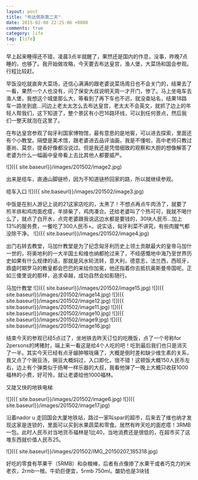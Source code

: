 ```yaml
---
layout: post
title: "布达佩斯第二天"
date: 2015-02-08 22:25:06 +0800
comments: true
category: life
tag: [life]
---
```

早上起来睡得还不错，凌晨3点半就醒了，果然还是国内的作息，没事，昨晚7点睡的，也够了。我开始做攻略，今天要去布达皇宫，渔人堡，大菜场和国会参观。行程比较赶。

早饭没吃就直奔大菜场，还信心满满的跟老婆说菜场周日也不会关门的，结果去了一看，果然一个人也没有，问了保安大叔说明天周一才开门，惨了。马上坐电车去渔人堡，我想这个城堡那么大，等看到了再下车也不迟，就没查站名，结果18路车一路坐到底…问边上老太太怎么去布达皇宫，老太太不会英文，就抓了边上的年轻人帮我们，这下知道了，整个景区有小巴16路环线，可以到任何景点，然后我们一整天就泡在这里了。

在布达皇宫参观了匈牙利国家博物馆，最有意思的是地窖，可以进去探索，里面还有个小教堂。隔壁是美术馆，跟老婆进去品评油画，我是不懂啦，高中老师只教过塞尚、莫奈，提香好像都没说过。但是我还是凭借细致的观察和大胆的想像解答了老婆为什么一幅画中皇帝看上去比其他人都要威严。


![]({{ site.baseurl}}/images/201502/image2.jpg)

出来是缆车，直通山脚链桥，因为不知道链桥回家的路，所以就继续参观。

缆车入口
![]({{ site.baseurl}}/images/201502/image3.jpg)

中饭是在别人游记上说的21这家店吃的，太黑了！不想点再点牛肉汤了，就要了煎羊排和鸡肉面疙瘩，羊排柴了，鸡肉凑合。还给老婆叫了个热可可，我就不喝什么了，就点了白开水，点完老婆跟我说这边水都是要钱的，30块人民币…加上13%的服务费，一餐吃了300人民币+。说实话，匈牙利菜不讲究，有些肉腥气都没除干净。
![]({{ site.baseurl}}/images/201502/image4.jpg)

出门右转去教堂，马加什教堂是为了纪念匈牙利历史上领土贡献最大的皇帝马加什一世的，将奥地利的一大半国土和维也纳都抢过来了，不经感慨地中海乃至世界历史如果有什么规律的话，那就是风水轮流转，意大利，德意志，法兰西，西班牙，鼎盛时期罗马的教皇都会巴巴的来给你加冕，他还指着你去抵抗奥斯曼帝国呢。正如三傻里说的那样，追求卓越，成功自然会如影随行。

马加什教堂
![]({{ site.baseurl}}/images/201502/image15.jpg)
![]({{ site.baseurl}}/images/201502/image14.jpg)
![]({{ site.baseurl}}/images/201502/image12.jpg)
![]({{ site.baseurl}}/images/201502/image11.jpg)
![]({{ site.baseurl}}/images/201502/image10.jpg)
![]({{ site.baseurl}}/images/201502/image9.jpg)
![]({{ site.baseurl}}/images/201502/image16.jpg)

结束今天的参观已经5点过了，坐地铁去昨天订位的吃晚饭，点了一个号称for 2persons的烤猪肘，端上来一看这是给4个人吃的吧！吃到最后我们也只是消灭了一半。其实今天已经有点牙龈肿喉咙痛了，大概是倒时差和缺少维生素的关系，我又点了个豌豆汤，豌豆大概焖过，入口即化，很不错！这顿饭大概150人民币左右，边上有个弹类似于扬琴一样乐器的大叔，我看他弹了一晚上大概只收获1000福林的小费，好可怜，就让老婆给他1000福林。

又陡又快的地铁电梯

![]({{ site.baseurl}}/images/201502/image6.jpg)
![]({{ site.baseurl}}/images/201502/image17.jpg)

沿着nador u 走回国会大厦地铁站，路过一家叫spar的超市，后来去了维也纳才发现这家是连锁的，里面可以买到水果蔬菜和零食。居然有昨天吃的面疙瘩！3RMB一包。此时人民币对当地货币福林是1比40，当地消费还是很低的，在超市买了这堆东西就价值人民币25。

![]({{ site.baseurl}}/images/201502/IMG_20150207_185318.jpg)

好吃的零食有苹果干（5RMB）和杂粮棒，后者有点像掺了水果干或者巧克力的米老农，2rmb一根。牛奶巨便宜，5rmb 750ml。酸奶也是3块钱
